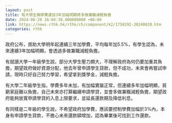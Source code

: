 ```yaml
---
layout: post
title: 有大學生稱學費連加3年加幅明顯將多做兼職減輕負擔
date: 2024-06-20 16:04:38.000000000 +08:00
link: https://news.rthk.hk/rthk/ch/component/k2/1758292-20240620.htm
categories: rthk
---
```


政府公布，資助大學明年起連續三年加學費，平均每年加5.5%，有學生認為，未來連續3年加幅明顯，會透過多做兼職減輕負擔。

有就讀大學一年級學生說，部分大學生壓力頗大，不理解政府為何仍要加重其負擔，期望政府做好資源分配，他去年曾申請學生貸款，但不成功，未來會再嘗試申請，現時只好自己努力學習，希望拿到獎學金，減輕負擔。

有大學二年級學生指，學費多年未加，有加幅實屬正常，但連續多年加幅明顯，貧窮家庭難以負擔，自己未來亦打算繼續申請學貸，並會多做兼職減輕負擔，期望政府能夠放寬申請學貸的入息上限要求，並延長還款期及降低利息。

有同樣是二年級的學生說，不希望政府加學費，應該要控制學費加幅於3%內，本身有申請學生貸款，不擔心未來還款額增加，認為畢業後可找到工作還款。
